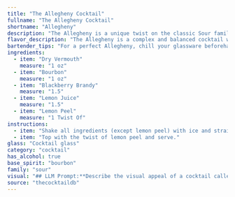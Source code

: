 ```yaml
---
title: "The Allegheny Cocktail"
fullname: "The Allegheny Cocktail"
shortname: "Allegheny"
description: "The Allegheny is a unique twist on the classic Sour family, drawing inspiration from the rich history of American cocktailing. While its origins are debated, it likely emerged in the early 20th century, showcasing the versatility of bourbon and the burgeoning popularity of blackberry brandy. "
flavor_description: "The Allegheny is a complex and balanced cocktail with a dry, herbal forward character. The dry vermouth provides a bitter backbone with notes of spice and citrus. The bourbon adds warmth and spice, while the blackberry brandy contributes sweet, fruity notes. The lemon juice cuts through the richness, offering a refreshing acidity, while the lemon peel enhances the citrus aroma. "
bartender_tips: "For a perfect Allegheny, chill your glassware beforehand.  Use a good quality dry vermouth, and don't be afraid to go heavy on the blackberry brandy - it's the star of the show.  Freshly squeezed lemon juice is key, and a twist of lemon peel adds an elegant touch.  Shake vigorously with ice to chill thoroughly, then strain into your chilled glass.  Enjoy! "
ingredients:
  - item: "Dry Vermouth"
    measure: "1 oz"
  - item: "Bourbon"
    measure: "1 oz"
  - item: "Blackberry Brandy"
    measure: "1.5"
  - item: "Lemon Juice"
    measure: "1.5"
  - item: "Lemon Peel"
    measure: "1 Twist Of"
instructions:
  - item: "Shake all ingredients (except lemon peel) with ice and strain into a cocktail glass."
  - item: "Top with the twist of lemon peel and serve."
glass: "Cocktail glass"
category: "cocktail"
has_alcohol: true
base_spirit: "bourbon"
family: "sour"
visual: "## LLM Prompt:**Describe the visual appeal of a cocktail called Allegheny based on the following ingredients:*** Dry Vermouth* Bourbon* Blackberry Brandy* Lemon Juice* Lemon Peel**Consider these aspects:*** **Color:** What overall hue does the cocktail have? Is it clear, cloudy, or layered? Are there any color gradients or variations?* **Texture:** Is the drink still, fizzy, or have any visible ingredients? * **Glassware:** What type of glass would best showcase the cocktail's appearance? * **Garnish:** How does the lemon peel affect the visual presentation? **Write your description as if you are a seasoned mixologist, emphasizing the subtle beauty of the cocktail.** "
source: "thecocktaildb"
---
```


